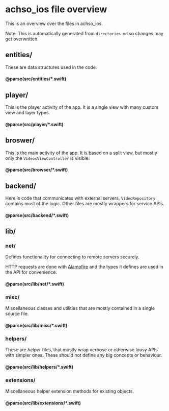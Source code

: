 # achso\_ios file overview

This is an overview over the files in achso\_ios.

Note: This is automatically generated from `directories.md` so changes may get overwritten.

## entities/

These are data structures used in the code.

#### @parse(src/entities/*.swift)

## player/

This is the player activity of the app. It is a single view with many custom view and layer types.

#### @parse(src/player/*.swift)

## broswer/

This is the main activity of the app. It is based on a split view, but mostly only the `VideosViewController` is visible.

#### @parse(src/browser/*.swift)

## backend/

Here is code that communicates with external servers. `VideoRepository` contains most of the logic. Other files are mostly wrappers for service APIs.

#### @parse(src/backend/*.swift)

## lib/

### net/

Defines functionality for connecting to remote servers securely.

HTTP requests are done with [Alamofire](https://github.com/Alamofire/Alamofire) and the types it defines are used in the API for convenience.

#### @parse(src/lib/net/*.swift)

### misc/

Miscellaneous classes and utilities that are mostly contained in a single source file.

#### @parse(src/lib/misc/*.swift)

### helpers/

These are _helper_ files, that mostly wrap verbose or otherwise lousy APIs with simpler ones.
These should not define any big concepts or behaviour.

#### @parse(src/lib/helpers/*.swift)

### extensions/

Miscellaneous helper extension methods for existing objects.

#### @parse(src/lib/extensions/*.swift)

